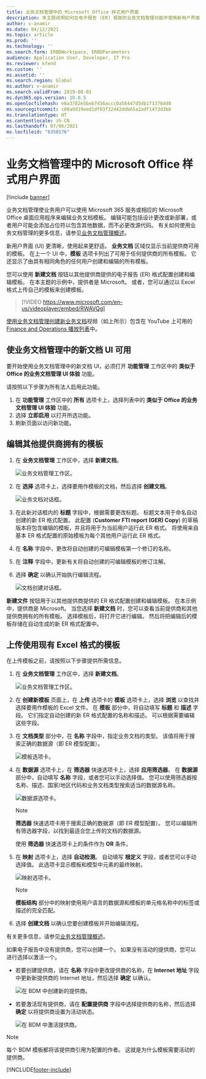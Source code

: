 ```yaml
---
title: 业务文档管理中的 Microsoft Office 样式用户界面
description: 本主题说明如何在电子报告 (ER) 框架的业务文档管理功能中使用新用户界面。
author: v-anamir
ms.date: 04/12/2021
ms.topic: article
ms.prod: ''
ms.technology: ''
ms.search.form: ERBDWorkspace, ERBDParameters
audience: Application User, Developer, IT Pro
ms.reviewer: kfend
ms.custom: ''
ms.assetid: ''
ms.search.region: Global
ms.author: v-anamir
ms.search.validFrom: 2019-08-01
ms.dyn365.ops.version: 10.0.5
ms.openlocfilehash: e8a3782e5beb7d16accc0a56447d5db1f1376dd8
ms.sourcegitcommit: c08a9d19eed1df03f32442ddb65a2adf1473d3b6
ms.translationtype: HT
ms.contentlocale: zh-CN
ms.lasthandoff: 07/06/2021
ms.locfileid: "6350176"
---
```

# <a name="microsoft-office-style-user-interface-in-business-document-management"></a>业务文档管理中的 Microsoft Office 样式用户界面

[!include [banner](../includes/banner.md)]

业务文档管理使业务用户可以使用 Microsoft 365 服务或相应的 Microsoft Office 桌面应用程序来编辑业务文档模板。 编辑可能包括设计更改或新部署，或者用户可能会添加占位符以包含其他数据，而不必更改源代码。 有关如何使用业务文档管理的更多信息，请参见[业务文档管理概述](er-business-document-management.md)。

新用户界面 (UI) 更清晰，使用起来更舒适。 **业务文档** 区域仅显示当前提供商可用的模板。 在上一个 UI 中，**模板** 选项卡列出了可用于任何提供商的所有模板。 它还显示了由具有相同角色的任何用户创建和编辑的所有模板。

您可以使用 **新建文档** 按钮以其他提供商提供的电子报告 (ER) 格式配置创建和编辑模板。 在本主题的示例中，提供者是 Microsoft。 或者，您可以通过以 Excel 格式上传自己的模板来创建模板。


> [!VIDEO https://www.microsoft.com/en-us/videoplayer/embed/RWAVQg]

[使用业务文档管理创建新业务文档](https://youtu.be/gAIYl-mM_pw)视频（如上所示）包含在 YouTube 上可用的 [Finance and Operations 播放列表](https://www.youtube.com/playlist?list=PLcakwueIHoT_SYfIaPGoOhloFoCXiUSyW)中。

## <a name="make-the-new-document-ui-in-business-document-management-available"></a>使业务文档管理中的新文档 UI 可用

要开始使用业务文档管理中的新文档 UI，必须打开 **功能管理** 工作区中的 **类似于 Office 的业务文档管理 UI 体验** 功能。

请按照以下步骤为所有法人启用此功能。

1. 在 **功能管理** 工作区中的 **所有** 选项卡上，选择列表中的 **类似于 Office 的业务文档管理 UI 体验** 功能。
2. 选择 **立即启用** 以打开所选功能。
3. 刷新页面以访问新功能。

## <a name="edit-templates-that-are-owned-by-other-providers"></a>编辑其他提供商拥有的模板

1. 在 **业务文档管理** 工作区中，选择 **新建文档**。

    ![业务文档管理工作区。](./media/BDM_overview_new_template1.png)

2. 在 **选择** 选项卡上，选择要用作模板的文档，然后选择 **创建文档**。

    ![业务文档对话框。](./media/BDM_overview_new_template2.png)

3. 在此新对话框内的 **标题** 字段中，根据需要更改标题。 标题文本用于命名自动创建的新 ER 格式配置。 此配置 (**Customer FTI report (GER) Copy**) 的草稿版本将包含编辑的模板，并且将用于为当前用户运行此 ER 格式。 将使用来自基本 ER 格式配置的原始模板为每个其他用户运行此 ER 格式。
4. 在 **名称** 字段中，更改将自动创建的可编辑模板第一个修订的名称。
5. 在 **注释** 字段中，更新有关将自动创建的可编辑模板的修订注解。
6. 选择 **确定** 以确认开始执行编辑流程。

    ![文档创建对话框。](./media/BDM_overview_new_template3.png)

**新建文件** 按钮用于以其他提供商提供的 ER 格式配置创建和编辑模板。 在本示例中，提供商是 Microsoft。 当您选择 **新建文档** 时，您可以查看当前提供商和其他提供商拥有的所有模板。 选择模板后，将打开它进行编辑。 然后将把编辑后的模板存储在自动生成的新 ER 格式配置中。

## <a name="upload-a-template-that-uses-an-existing-excel-format"></a>上传使用现有 Excel 格式的模板
在上传模板之前，请按照以下步骤提供所需信息。

1. 在 **业务文档管理** 工作区中，选择 **新建文档**。

    ![业务文档管理工作区。](./media/BDM_overview_new_template1.png)
    
2. 在 **创建新模板** 页面上，在 **上传** 选项卡的 **模板** 选项卡上，选择 **浏览** 以查找并选择要用作模板的 Excel 文件。 在 **模板** 部分中，将自动填写 **标题** 和 **描述** 字段。 它们指定自动创建的新 ER 格式配置的名称和描述。 可以根据需要编辑这些字段。
3. 在 **文档类型** 部分中，在 **名称** 字段中，指定业务文档的类型。 该值将用于搜索正确的数据源（即 ER 模型配置）。

    ![模板选项卡。](./media/BDM_overview_new_UI_import_21.jpg)

4. 在 **数据源** 选项卡上，在 **筛选器** 快速选项卡上，选择 **应用筛选器**。 在 **数据源** 部分中，自动填写 **名称** 字段，或者您可以手动选择值。 您可以使用筛选器按名称、描述、国家/地区代码和业务文档类型搜索适当的数据源名称。

    ![数据源选项卡。](./media/BDM_overview_new_UI_import_31.jpg)
    
    > [!NOTE]
    > **筛选器** 快速选项卡用于搜索正确的数据源（即 ER 模型配置）。 您可以编辑所有筛选器字段，以找到最适合您上传的文档的数据源。
    > 
    > 使用 **筛选器** 快速选项卡上的条件作为 **OR** 条件。
    
5. 在 **映射** 选项卡上，选择 **自动检测**。 自动填写 **根定义** 字段，或者您可以手动选择值。 此选项卡显示模板和模型中元素的最终映射。

    ![映射选项卡。](./media/BDM_overview_new_UI_import_41.jpg)
    
   > [!NOTE]
   > **模板结构** 部分中的映射使用用户语言的数据源和模板的单元格名称中的标签或描述的完全匹配。

6. 选择 **创建文档** 以确认您要创建模板并开始编辑流程。

有关更多信息，请参见[业务文档管理概述](er-business-document-management.md)。

如果电子报告中没有提供商，您可以创建一个。 如果没有活动的提供商，您可以进行选择以激活一个。

- 若要创建提供商，请在 **名称** 字段中更改提供商的名称，在 **Internet 地址** 字段中更新新提供商的 Internet 地址，然后选择 **确定** 以确认。

    ![在 BDM 中创建新的提供商。](./media/bdm_create_provider.png)
    
- 若要激活现有提供商，请在 **配置提供商** 字段中选择提供商的名称，然后选择 **确定** 以将提供商设置为活动状态。

    ![在 BDM 中激活提供商。](./media/bdm_choose_provider.png)

> [!NOTE]
> 每个 BDM 模板都将该提供商引用为配置的作者。 这就是为什么模板需要活动的提供商。

[!INCLUDE[footer-include](../../../includes/footer-banner.md)]

